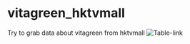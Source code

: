 # vitagreen_hktvmall
Try to grab data about vitagreen from hktvmall
![Table-link](https://github.com/wingyeung0317/vitagreen_hktvmall/assets/121206892/b3cbbd9f-5441-46b4-8c5c-ecf979bb4f0a)
